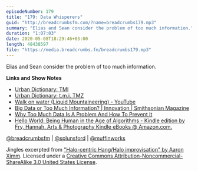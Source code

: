 ```yaml
---
episodeNumber: 179
title: "179: Data Whisperers"
guid: "http://breadcrumbsfm.com/?name=breadcrumbs179.mp3"
summary: "Elias and Sean consider the problem of too much information."
duration: "1:07:03"
date: 2020-05-08T18:29:46+03:00
length: 48438597
file: "https://media.breadcrumbs.fm/breadcrumbs179.mp3"
---
```

Elias and Sean consider the problem of too much information.

**Links and Show Notes**
- [Urban Dictionary: TMI](https://www.urbandictionary.com/define.php?term=TMI)
- [Urban Dictionary: t.m.i. TMZ](https://www.urbandictionary.com/define.php?term=t.m.i.%20TMZ)
- [Walk on water (Liquid Mountaineering) - YouTube](https://www.youtube.com/watch?v=Oe3St1GgoHQ&feature=share)
- [Big Data or Too Much Information? | Innovation | Smithsonian Magazine](https://www.smithsonianmag.com/innovation/big-data-or-too-much-information-82491666/)
- [Why Too Much Data Is A Problem And How To Prevent It](https://www.forbes.com/sites/kimberlywhitler/2018/03/17/why-too-much-data-is-a-problem-and-how-to-prevent-it/#65978b05755f)
- [Hello World: Being Human in the Age of Algorithms - Kindle edition by Fry, Hannah. Arts & Photography Kindle eBooks @ Amazon.com.](http://www.amazon.com/dp/B07BLHQMY9/?tag=breadcrumbsfm-20)

[@breadcrumbsfm](https://twitter.com/breadcrumbsfm) | [@splunsford](https://twitter.com/splunsford) | [@muffinworks](https://twitter.com/muffinworks)

Jingles excerpted from ["Halo-centric Hang/Halo improvisation" by Aaron Ximm](http://freemusicarchive.org/music/aaron_ximm/handpans_and_the_hang/). Licensed under a [Creative Commons Attribution-Noncommercial-ShareAlike 3.0 United States License](http://creativecommons.org/licenses/by-nc-sa/3.0/us/).